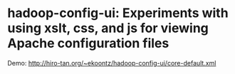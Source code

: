 # hadoop-config-ui: Experiments with using xslt, css, and js for viewing Apache configuration files

Demo: http://hiro-tan.org/~ekoontz/hadoop-config-ui/core-default.xml


